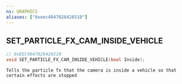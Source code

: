 ```yaml
---
ns: GRAPHICS
aliases: ["0xeec4047028426510"]
---
```

## SET_PARTICLE_FX_CAM_INSIDE_VEHICLE

```c
// 0xEEC4047028426510
void SET_PARTICLE_FX_CAM_INSIDE_VEHICLE(bool Inside);
```

```
Tells the particle fx that the camera is inside a vehicle so that certain effects are stopped
```
